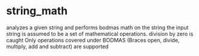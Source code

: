 # string_math
analyzes a given string and performs bodmas math on the string
the input string is assumed to be a set of mathematical operations.
division by zero is caught
Only operations covered under BODMAS (Braces open, divide, multiply, add and subtract) are supported
